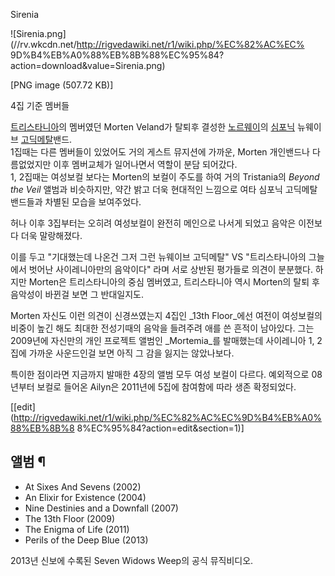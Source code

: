 Sirenia

![Sirenia.png](//rv.wkcdn.net/http://rigvedawiki.net/r1/wiki.php/%EC%82%AC%EC%
9D%B4%EB%A0%88%EB%8B%88%EC%95%84?action=download&value=Sirenia.png)

[PNG image (507.72 KB)]

  
4집 기준 멤버들

[트리스타니아](%ED%8A%B8%EB%A6%AC%EC%8A%A4%ED%83%80%EB%8B%88%EC%95%84.md)의 멤버였던
Morten Veland가 탈퇴후 결성한 [노르웨이](%EB%85%B8%EB%A5%B4%EC%9B%A8%EC%9D%B4.md)의
[심포닉](%EC%8B%AC%ED%8F%AC%EB%8B%89%20%EB%A9%94%ED%83%88.md) 뉴웨이브 [고딕메탈](%EA%B3%A0%EB%94%95%20%EB%A9%94%ED%83%88.md)밴드.  
1집때는 다른 멤버들이 있었어도 거의 게스트 뮤지션에 가까운, Morten 개인밴드나 다름없었지만 이후 멤버교체가 일어나면서 역할이 분담
되어갔다.  
1, 2집때는 여성보컬 보다는 Morten의 보컬이 주도를 하여 거의 Tristania의 _Beyond the Veil_ 앨범과 비슷하지만,
약간 밝고 더욱 현대적인 느낌으로 여타 심포닉 고딕메탈 밴드들과 차별된 모습을 보여주었다.

허나 이후 3집부터는 오히려 여성보컬이 완전히 메인으로 나서게 되었고 음악은 이전보다 더욱 말랑해졌다.

이를 두고 "기대했는데 나온건 그저 그런 뉴웨이브 고딕메탈" VS "트리스타니아의 그늘에서 벗어난 사이레니아만의 음악이다" 라며 서로 상반된
평가들로 의견이 분분했다. 하지만 Morten은 트리스타니아의 중심 멤버였고, 트리스타니아 역시 Morten의 탈퇴 후 음악성이 바뀐걸 보면
그 반대일지도.

Morten 자신도 이런 의견이 신경쓰였는지 4집인 _13th Floor_에선 여전이 여성보컬의 비중이 높긴 해도 최대한 전성기때의 음악을
들려주려 애를 쓴 흔적이 남아있다. 그는 2009년에 자신만의 개인 프로젝트 앨범인 _Mortemia_를 발매했는데 사이레니아 1, 2집에
가까운 사운드인걸 보면 아직 그 감을 잃지는 않았나보다.

특이한 점이라면 지금까지 발매한 4장의 앨범 모두 여성 보컬이 다르다. 예외적으로 08년부터 보컬로 들어온 Ailyn은 2011년에 5집에
참여함에 따라 생존 확정되었다.

[[edit](http://rigvedawiki.net/r1/wiki.php/%EC%82%AC%EC%9D%B4%EB%A0%88%EB%8B%8
8%EC%95%84?action=edit&section=1)]

## 앨범 ¶

  

  * At Sixes And Sevens (2002)
  * An Elixir for Existence (2004)
  * Nine Destinies and a Downfall (2007)
  * The 13th Floor (2009)
  * The Enigma of Life (2011)
  * Perils of the Deep Blue (2013)  

  
  

  

  

2013년 신보에 수록된 Seven Widows Weep의 공식 뮤직비디오.


